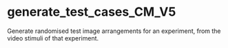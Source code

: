 # generate_test_cases_CM_V5

Generate randomised test image arrangements for an experiment, from the video stimuli of that experiment.
